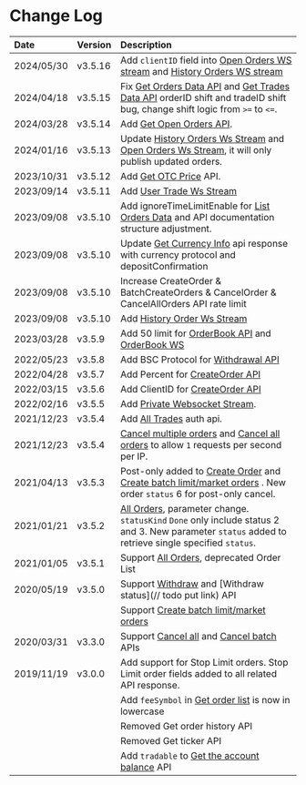 
# Change Log
| Date       | Version | Description                                                                                                                                                                                       |
| :--------- | :------ | :------------------------------------------------------------------------------------------------------------------------------------------------------------------------------------------------ |
| 2024/05/30 | v3.5.16 | Add `clientID` field into [Open Orders WS stream](./ws/private/open_orders_stream.md) and [History Orders WS stream](./ws/private/history_orders_stream.md) |
| 2024/04/18 | v3.5.15 | Fix [Get Orders Data API](./api/v3/private/get_orders_data.md) and [Get Trades Data API](./api/v3/private/get_trades_data.md) orderID shift and tradeID shift bug, change shift logic from `>=` to `<=`.|
| 2024/03/28 | v3.5.14 | Add [Get Open Orders API](./api/v3/private/get_open_orders_data.md).|
| 2024/01/16 | v3.5.13 | Update [History Orders Ws Stream](./ws/private/history_orders_stream.md) and [Open Orders Ws Stream](./ws/private/open_orders_stream.md), it will only publish updated orders.|
| 2023/10/31 | v3.5.12 | Add [Get OTC Price](./api/v3/public/get_otc_price.md) API.|
| 2023/09/14 | v3.5.11 | Add [User Trade Ws Stream](./ws/private/user_trade_stream.md)|
| 2023/09/08 | v3.5.10 | Add ignoreTimeLimitEnable for [List Orders Data](./api/v3/private/get_orders_data.md) and API documentation structure adjustment.|
| 2023/09/08 | v3.5.10 | Update [Get Currency Info](./api/v3/public/get_currency_info.md) api response with currency protocol and depositConfirmation  |
| 2023/09/08 | v3.5.10 | Increase CreateOrder & BatchCreateOrders & CancelOrder & CancelAllOrders API rate limit                                                                                                           |
| 2023/09/08 | v3.5.10 | Add [History Order Ws Stream](./ws/private/history_orders_stream.md)  |
| 2023/03/28 | v3.5.9  | Add 50 limit for [OrderBook API](restful-api_V3.md/#get-orderbook-data) and [OrderBook WS](web-socket-api_V3.md/#orderbook-stream)                                                                |
| 2022/05/23 | v3.5.8  | Add BSC Protocol for [Withdrawal API](restful-api_V3.md/#create-withdraw-invoice)                                                                                                                 |
| 2022/04/28 | v3.5.7  | Add Percent for [CreateOrder API](restful-api_V3.md/#create-an-order)                                                                                                                             |
| 2022/03/15 | v3.5.6  | Add ClientID for [CreateOrder API](restful-api_V3.md/#create-an-order)                                                                                                                            |
| 2022/02/16 | v3.5.5  | Add [Private Websocket Stream](web-socket-api_V3.md/#private-websocket-stream).                                                                                                                   |
| 2021/12/23 | v3.5.4  | Add [All Trades](restful-api_V3.md/#) auth api.                                                                                                                                                   |
| 2021/12/23 | v3.5.4  | [Cancel multiple orders](restful-api_V3.md/#cancel-batch-orders) and [Cancel all orders](restful-api_V3.md/#cancel-all-orders) to allow `1` requests per second per IP.                           |
| 2021/04/13 | v3.5.3  | Post-only added to [Create Order](restful-api_V3.md/#create-an-order) and [Create batch limit/market orders](restful-api_V3.md/#create-batch-orders) . New order `status` 6 for post-only cancel. |
| 2021/01/21 | v3.5.2  | [All Orders](restful-api_V3.md/#list-orders-data), parameter change. `statusKind` `Done` only include status 2 and 3. New parameter `status` added to retrieve single specified `status`.         |
| 2021/01/05 | v3.5.1  | Support [All Orders](restful-api_V3.md/#list-orders-data), deprecated Order List                                                                                                                  |
| 2020/05/19 | v3.5.0  | Support [Withdraw](restful-api_V3.md/#create-withdraw-invoice) and [Withdraw status](// todo put link) API                                                                                        |
|            |         | Support [Create batch limit/market orders](restful-api_V3.md/#create-batch-orders)                                                                                                                |
| 2020/03/31 | v3.3.0  | Support [Cancel all](restful-api_V3.md/#cancel-all-orders) and [Cancel batch](restful-api_V3.md/#cancel-batch-orders) APIs                                                                        |
| 2019/11/19 | v3.0.0  | Add support for Stop Limit orders. Stop Limit order fields added to all related API response.                                                                                                     |
|            |         | Add `feeSymbol` in [Get order list](restful-api_V3.md/#list-orders-data) is now in lowercase                                                                                                      |
|            |         | Removed Get order history API                                                                                                                                                                     |
|            |         | Removed Get ticker API                                                                                                                                                                            |
|            |         | Add `tradable` to [Get the account balance](restful-api_V3.md/#get-user-balance) API                                                                                                              |